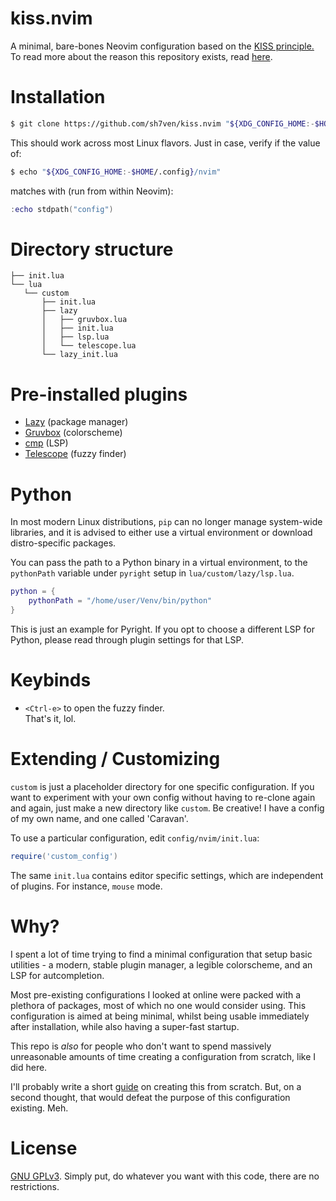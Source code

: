 # kiss.nvim
A minimal, bare-bones Neovim configuration based on the [KISS principle.](https://en.wikipedia.org/wiki/KISS_principle) 
To read more about the reason this repository exists, read [here](#why).

# Installation
```bash
$ git clone https://github.com/sh7ven/kiss.nvim "${XDG_CONFIG_HOME:-$HOME/.config}"/nvim
```

This should work across most Linux flavors. Just in case, verify if the value of:
```bash
$ echo "${XDG_CONFIG_HOME:-$HOME/.config}/nvim"
```

matches with (run from within Neovim):
```lua
:echo stdpath("config")
```

# Directory structure
```
├── init.lua  
└── lua  
   └── custom  
       ├── init.lua  
       ├── lazy  
       │   ├── gruvbox.lua  
       │   ├── init.lua  
       │   ├── lsp.lua  
       │   └── telescope.lua  
       └── lazy_init.lua  
```

  
# Pre-installed plugins
- [Lazy](https://lazy.folke.io/) (package manager)
- [Gruvbox](https://github.com/ellisonleao/gruvbox.nvim) (colorscheme)
- [cmp](https://github.com/hrsh7th/nvim-cmp) (LSP)
- [Telescope](https://github.com/nvim-telescope/telescope.nvim) (fuzzy finder)
  

# Python
In most modern Linux distributions, `pip` can no longer manage system-wide libraries, and it is advised to either use a virtual environment or download 
distro-specific packages.

You can pass the path to a Python binary in a virtual environment, to the `pythonPath` variable under `pyright` setup in `lua/custom/lazy/lsp.lua`.
```lua
python = {
    pythonPath = "/home/user/Venv/bin/python"
}
```

This is just an example for Pyright. If you opt to choose a different LSP for Python,
please read through plugin settings for that LSP.
  
  
# Keybinds
- `<Ctrl-e>` to open the fuzzy finder.  
That's it, lol.


# Extending / Customizing
`custom` is just a placeholder directory for one specific configuration. If you want to 
experiment with your own config without having to re-clone again and again, just make a new directory like `custom`.
Be creative! I have a config of my own name, and one called 'Caravan'.

To use a particular configuration, edit `config/nvim/init.lua`:
```lua
require('custom_config')
```

The same `init.lua` contains editor specific settings, which are independent of plugins.
For instance, `mouse` mode.


# Why?
I spent a lot of time trying to find a minimal configuration that setup basic utilities - a modern,
stable plugin manager, a legible colorscheme, and an LSP for autcompletion.

Most pre-existing configurations I looked at online were packed with a plethora of packages,
most of which no one would consider using. This configuration is aimed at being minimal, whilst being usable 
immediately after installation, while also having a super-fast startup.

This repo is *also* for people who don't want to spend massively unreasonable amounts of time creating a configuration from
scratch, like I did here. 

I'll probably write a short [guide](https://shivenkashyapp.github.io) on creating this from scratch.
But, on a second thought, that would defeat the purpose of this configuration existing. Meh.


# License
[GNU GPLv3](https://www.gnu.org/licenses/gpl-3.0.en.html). Simply put, do whatever you want with this code, there are no restrictions.
